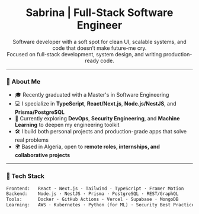 <h1 align="center">Sabrina | Full-Stack Software Engineer</h1>

<p align="center">
  Software developer with a soft spot for clean UI, scalable systems, and code that doesn’t make future-me cry.<br>
  Focused on full-stack development, system design, and writing production-ready code.
</p>

---

### 🧭 About Me

- 🎓 Recently graduated with a Master's in Software Engineering
- 💻 I specialize in **TypeScript**, **React/Next.js**, **Node.js/NestJS**, and **Prisma/PostgreSQL**
- 🧠 Currently exploring **DevOps**, **Security Engineering**, and **Machine Learning** to deepen my engineering toolkit
- 🛠️ I build both personal projects and production-grade apps that solve real problems
- 🌍 Based in Algeria, open to **remote roles, internships, and collaborative projects**

---

### 🧰 Tech Stack

```txt
Frontend:   React · Next.js · Tailwind · TypeScript · Framer Motion  
Backend:    Node.js · NestJS · Prisma · PostgreSQL · REST/GraphQL  
Tools:      Docker · GitHub Actions · Vercel · Supabase · MongoDB  
Learning:   AWS · Kubernetes · Python (for ML) · Security Best Practices  
